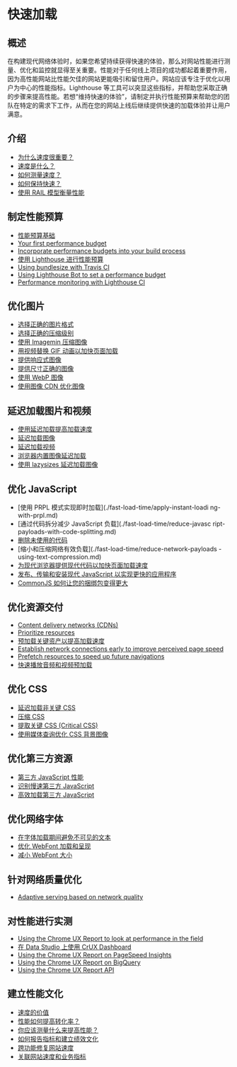 # 快速加载

## 概述

在构建现代网络体验时，如果您希望持续获得快速的体验，那么对网站性能进行测量、优化和监控就显得至关重要。性能对于任何线上项目的成功都起着重要作用，因为高性能网站比性能欠佳的网站更能吸引和留住用户。网站应该专注于优化以用户为中心的性能指标。Lighthouse 等工具可以突显这些指标，并帮助您采取正确的步骤来提高性能。若想“维持快速的体验”，请制定并执行性能预算来帮助您的团队在特定的需求下工作，从而在您的网站上线后继续提供快速的加载体验并让用户满意。

## 介绍

- [为什么速度很重要？](./fast-load-time/why-speed-matters.md)
- [速度是什么？](./fast-load-time/what-is-speed.md)
- [如何测量速度？](./fast-load-time/how-to-measure-speed.md)
- [如何保持快速？](./fast-load-time/how-to-stay-fast.md)
- [使用 RAIL 模型衡量性能](./fast-load-time/rail.md)

## 制定性能预算

- [性能预算基础](./fast-load-time/performance-budgets-101.md)
- [Your first performance budget](./fast-load-time/your-first-performance-budget.md)
- [Incorporate performance budgets into your build process](./fast-load-time/incorporate-performance-budgets-into-your-build-tools.md)
- [使用 Lighthouse 进行性能预算](./fast-load-time/use-lighthouse-for-performance-budgets.md)
- [Using bundlesize with Travis CI](./fast-load-time/using-bundlesize-with-travis-ci.md)
- [Using Lighthouse Bot to set a performance budget](./fast-load-time/using-lighthouse-bot-to-set-a-performance-budget.md)
- [Performance monitoring with Lighthouse CI](./fast-load-time/lighthouse-ci.md)

## 优化图片

- [选择正确的图片格式](./fast-load-time/choose-the-right-image-format.md)
- [选择正确的压缩级别](./fast-load-time/compress-images.md)
- [使用 Imagemin 压缩图像](./fast-load-time/use-imagemin-to-compress-images.md)
- [用视频替换 GIF 动画以加快页面加载](./fast-load-time/replace-gifs-with-videos.md)
- [提供响应式图像](./fast-load-time/serve-responsive-images.md)
- [提供尺寸正确的图像](./fast-load-time/serve-images-with-correct-dimensions.md)
- [使用 WebP 图像](./fast-load-time/serve-images-webp.md)
- [使用图像 CDN 优化图像](./fast-load-time/image-cdns.md)

## 延迟加载图片和视频

- [使用延迟加载提高加载速度](./fast-load-time/lazy-loading.md)
- [延迟加载图像](./fast-load-time/lazy-loading-images.md)
- [延迟加载视频](./fast-load-time/lazy-loading-video.md)
- [浏览器内置图像延迟加载](./fast-load-time/browser-level-image-lazy-loading.md)
- [使用 lazysizes 延迟加载图像](./fast-load-time/use-lazysizes-to-lazyload-images.md)

## 优化 JavaScript

- [使用 PRPL 模式实现即时加载](./fast-load-time/apply-instant-loadi
ng-with-prpl.md)
- [通过代码拆分减少 JavaScript 负载](./fast-load-time/reduce-javasc
ript-payloads-with-code-splitting.md)
- [删除未使用的代码](./fast-load-time/remove-unused-code.md)
- [缩小和压缩网络有效负载](./fast-load-time/reduce-network-payloads
-using-text-compression.md)
- [为现代浏览器提供现代代码以加快页面加载速度](./fast-load-time/serve-modern-code-to-modern-browsers.md)
- [发布、传输和安装现代 JavaScript 以实现更快的应用程序](./fast-load-time/publish-modern-javascript.md)
- [CommonJS 如何让您的捆绑包变得更大](./fast-load-time/commonjs-larger-bundles.md)

## 优化资源交付

- [Content delivery networks (CDNs)]()
- [Prioritize resources]()
- [预加载关键资产以提高加载速度]()
- [Establish network connections early to improve perceived page speed]()
- [Prefetch resources to speed up future navigations]()
- [快速播放音频和视频预加载]()

## 优化 CSS

- [延迟加载非关键 CSS](./fast-load-time/defer-non-critical-css.md)
- [压缩 CSS](./fast-load-time/minify-css.md)
- [提取关键 CSS (Critical CSS)](./fast-load-time/extract-critical-css.md)
- [使用媒体查询优化 CSS 背景图像](./fast-load-time/optimize-css-background-images-with-media-queries.md)

## 优化第三方资源

- [第三方 JavaScript 性能](./fast-load-time/third-party-javascript.md)
- [识别慢速第三方 JavaScript](./fast-load-time/identify-slow-third-party-javascript.md)
- [高效加载第三方 JavaScript](./fast-load-time/efficiently-load-third-party-javascript.md)

## 优化网络字体

- [在字体加载期间避免不可见的文本](fast-load-time/avoid-invisible-text.md)
- [优化 WebFont 加载和呈现](fast-load-time/optimize-webfont-loading.md)
- [减小 WebFont 大小](fast-load-time/reduce-webfont-size.md)

## 针对网络质量优化

- [Adaptive serving based on network quality]()

## 对性能进行实测

- [Using the Chrome UX Report to look at performance in the field]()
- [在 Data Studio 上使用 CrUX Dashboard]()
- [Using the Chrome UX Report on PageSpeed Insights]()
- [Using the Chrome UX Report on BigQuery]()
- [Using the Chrome UX Report API]()

## 建立性能文化

- [速度的价值](fast-load-time/value-of-speed.md)
- [性能如何提高转化率？](fast-load-time/how-can-performance-improve-conversion.md)
- [你应该测量什么来提高性能？](fast-load-time/what-should-you-measure-to-improve-performance.md)
- [如何报告指标和建立绩效文化](fast-load-time/how-to-report-metrics.md)
- [跨功能修复网站速度](fast-load-time/fixing-website-speed-cross-functionally.md)
- [关联网站速度和业务指标](fast-load-time/site-speed-and-business-metrics.md)
